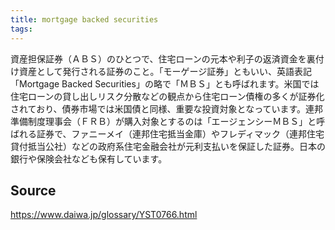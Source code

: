 ```yaml
---
title: mortgage backed securities
tags: 
---
```


資産担保証券（ＡＢＳ）のひとつで、住宅ローンの元本や利子の返済資金を裏付け資産として発行される証券のこと。「モーゲージ証券」ともいい、英語表記「Mortgage Backed Securities」の略で「ＭＢＳ」とも呼ばれます。米国では住宅ローンの貸し出しリスク分散などの観点から住宅ローン債権の多くが証券化されており、債券市場では米国債と同様、重要な投資対象となっています。連邦準備制度理事会（ＦＲＢ）が購入対象とするのは「エージェンシーＭＢＳ」と呼ばれる証券で、ファニーメイ（連邦住宅抵当金庫）やフレディマック（連邦住宅貸付抵当公社）などの政府系住宅金融会社が元利支払いを保証した証券。日本の銀行や保険会社なども保有しています。

## Source
https://www.daiwa.jp/glossary/YST0766.html